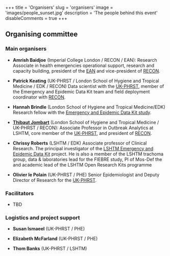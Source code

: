 +++
title = 'Organisers'
slug = 'organisers'
image = 'images/people_sunset.jpg'
description = 'The people behind this event'
disableComments = true
+++




## Organising committee

### Main organisers

* **Amrish Baidjoe** (Imperial College London / RECON / EAN): Research Associate in
  health emergencies operational support, research and capacity building, president of the
  [EAN](https://epietalumni.net/) and vice-president of
  [RECON](https://www.repidemicsconsortium.org/).

* **Patrick Keating** (UK-PHRST / London School of Hygiene and Tropical Medicine / EDK / RECON)
  Data scientist with the [UK-PHRST](https://www.lshtm.ac.uk/UKPHRST/), member of the Emergency and Epidemic Data Kit team and
  field deployment coordinator with [RECON](https://www.repidemicsconsortium.org/).

* **Hannah Brindle** (London School of Hygiene and Tropical Medicine/EDK) Research 
  fellow with the [Emergency and Epidemic Data Kit study](http://opendatakit.lshtm.ac.uk/edk/). 
  
* [**Thibaut Jombart**](https://thibautjombart.netlify.com/) (London School of
  Hygiene and Tropical Medicine / UK-PHRST / RECON): Associate Professor in
  Outbreak Analytics at LSHTM, core member of the [UK-PHRST](https://www.lshtm.ac.uk/UKPHRST/), and president of
  [RECON](https://www.repidemicsconsortium.org/).

* **Chrissy Roberts** (LSHTM / EDK) Associate professor of Clinical Research. 
  The principal investigator of the [LSHTM Emergency and Epidemic Data Kit](http://opendatakit.lshtm.ac.uk/edk/) project.
  He is also a member of the LSHTM trachoma group, data & laboratories lead 
  for the FIEBRE study, PI of Mos-Def the and academic lead of the LSHTM Open Research Kits
  programme
  
* **Olivier le Polain** (UK-PHRST / PHE) Senior Epidemiologist and Deputy Director of Research
  for the [UK-PHRST](https://www.gov.uk/government/collections/uk-public-health-rapid-support-team-uk-phrst/).



### Facilitators


- TBD



### Logistics and project support


* **Susan Ismaeel** (UK-PHRST / PHE)

* **Elizabeth McFarland** (UK-PHRST / PHE)

* **Thom Banks** (UK-PHRST / LSHTM)